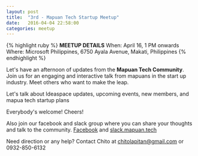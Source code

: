 ```yaml
---
layout: post
title:  "3rd - Mapuan Tech Startup Meetup"
date:   2016-04-04 22:58:00
categories: meetup
---
```


{% highlight ruby %}
**MEETUP DETAILS**
When: April 16, 1 PM onwards
Where: Microsoft Philippines, 6750 Ayala Avenue, Makati, Philippines
{% endhighlight %}

Let's have an afternoon of updates from the **Mapuan Tech Community**.
Join us for an engaging and interactive talk from mapuans in the start up industry. Meet others who want to make the leap.

Let's talk about Ideaspace updates, upcoming events, new members, and mapua tech startup plans

Everybody's welcome! Cheers!

Also join our facebook and slack group where you can share your thoughts and talk to the community.
[Facebook](https://www.facebook.com/groups/225295784331139) and [slack.mapuan.tech](http://slack.mapuan.tech)

Need direction or any help? Contact Chito at [chitolapitan@gmail.com](mailto:chitolapitan@gmail.com) or 0932-850-6132

